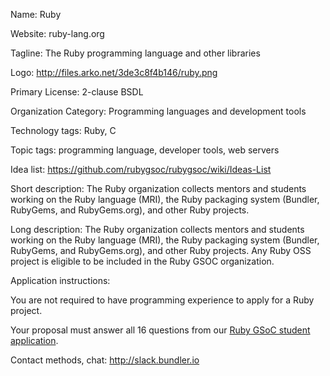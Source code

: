 Name: Ruby

Website: ruby-lang.org

Tagline: The Ruby programming language and other libraries

Logo: http://files.arko.net/3de3c8f4b146/ruby.png

Primary License: 2-clause BSDL

Organization Category: Programming languages and development tools

Technology tags: Ruby, C

Topic tags: programming language, developer tools, web servers

Idea list: https://github.com/rubygsoc/rubygsoc/wiki/Ideas-List

Short description: The Ruby organization collects mentors and students working on the Ruby language (MRI), the Ruby packaging system (Bundler, RubyGems, and RubyGems.org), and other Ruby projects.

Long description: The Ruby organization collects mentors and students working on the Ruby language (MRI), the Ruby packaging system (Bundler, RubyGems, and RubyGems.org), and other Ruby projects. Any Ruby OSS project is eligible to be included in the Ruby GSOC organization.

Application instructions:

You are not required to have programming experience to apply for a Ruby project.

Your proposal must answer all 16 questions from our [Ruby GSoC student application](https://github.com/rubygsoc/rubygsoc/wiki/Student-Application#student-application-for-ruby-gsoc-2018).


Contact methods, chat: http://slack.bundler.io
